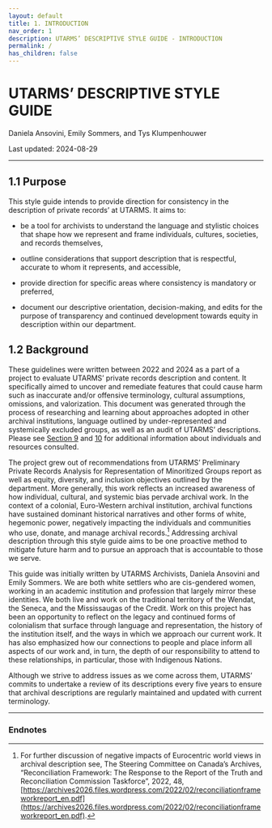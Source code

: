 ```yaml
---
layout: default
title: 1. INTRODUCTION
nav_order: 1
description: UTARMS’ DESCRIPTIVE STYLE GUIDE - INTRODUCTION
permalink: /
has_children: false
---
```


# UTARMS’ DESCRIPTIVE STYLE GUIDE
Daniela Ansovini, Emily Sommers, and Tys Klumpenhouwer

Last updated: 2024-08-29

---

## 1.1 Purpose

This style guide intends to provide direction for consistency in the description of private records’ at UTARMS. It aims to: 

* be a tool for archivists to understand the language and stylistic choices that shape how we represent and frame individuals, cultures, societies, and records themselves,

* outline considerations that support description that is respectful, accurate to whom it represents, and accessible, 

* provide direction for specific areas where consistency is mandatory or preferred, 

* document our descriptive orientation, decision-making, and edits for the purpose of transparency and continued development towards equity in description within our department.

## 1.2 Background

These guidelines were written between 2022 and 2024 as a part of a project to evaluate UTARMS’ private records description and content. It specifically aimed to uncover and remediate features that could cause harm such as inaccurate and/or offensive terminology, cultural assumptions, omissions, and valorization. This document was generated through the process of researching and learning about approaches adopted in other archival institutions, language outlined by under-represented and systemically excluded groups, as well as an audit of UTARMS’ descriptions. Please see [Section 9](/UTARMS-style-guide/9-bibliography) and [10](/UTARMS-style-guide/10-acknowledgements) for additional information about individuals and resources consulted.

The project grew out of recommendations from UTARMS’ Preliminary Private Records Analysis for Representation of Minoritized Groups report as well as equity, diversity, and inclusion objectives outlined by the department. More generally, this work reflects an increased awareness of how individual, cultural, and systemic bias pervade archival work. In the context of a colonial, Euro-Western archival institution, archival functions have sustained dominant historical narratives and other forms of white, hegemonic power, negatively impacting the individuals and communities who use, donate, and manage archival records.[^1] Addressing archival description through this style guide aims to be one proactive method to mitigate future harm and to pursue an approach that is accountable to those we serve.

This guide was initially written by UTARMS Archivists, Daniela Ansovini and Emily Sommers. We are both white settlers who are cis-gendered women, working in an academic institution and profession that largely mirror these identities. We both live and work on the traditional territory of the Wendat, the Seneca, and the Mississaugas of the Credit. Work on this project has been an opportunity to reflect on the legacy and continued forms of colonialism that surface through language and representation, the history of the institution itself, and the ways in which we approach our current work. It has also emphasized how our connections to people and place inform all aspects of our work and, in turn, the depth of our responsibility to attend to these relationships, in particular, those with Indigenous Nations. 

Although we strive to address issues as we come across them, UTARMS’ commits to undertake a review of its descriptions every five years to ensure that archival descriptions are regularly maintained and updated with current terminology.

---

### Endnotes

[^1]: For further discussion of negative impacts of Eurocentric world views in archival description see, The Steering Committee on Canada’s Archives, “Reconciliation Framework: The Response to the Report of the Truth and Reconciliation Commission Taskforce”, 2022, 48, [https://archives2026.files.wordpress.com/2022/02/reconciliationframeworkreport_en.pdf](https://archives2026.files.wordpress.com/2022/02/reconciliationframeworkreport_en.pdf).
